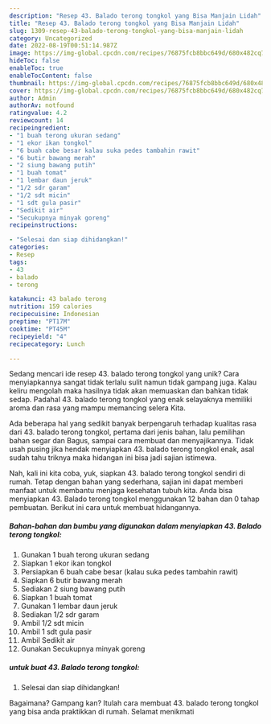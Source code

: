 ```yaml
---
description: "Resep 43. Balado terong tongkol yang Bisa Manjain Lidah"
title: "Resep 43. Balado terong tongkol yang Bisa Manjain Lidah"
slug: 1309-resep-43-balado-terong-tongkol-yang-bisa-manjain-lidah
category: Uncategorized
date: 2022-08-19T00:51:14.987Z
image: https://img-global.cpcdn.com/recipes/76875fcb8bbc649d/680x482cq70/43-balado-terong-tongkol-foto-resep-utama.jpg
hideToc: false
enableToc: true
enableTocContent: false
thumbnail: https://img-global.cpcdn.com/recipes/76875fcb8bbc649d/680x482cq70/43-balado-terong-tongkol-foto-resep-utama.jpg
cover: https://img-global.cpcdn.com/recipes/76875fcb8bbc649d/680x482cq70/43-balado-terong-tongkol-foto-resep-utama.jpg
author: Admin
authorAv: notfound
ratingvalue: 4.2
reviewcount: 14
recipeingredient:
- "1 buah terong ukuran sedang"
- "1 ekor ikan tongkol"
- "6 buah cabe besar kalau suka pedes tambahin rawit"
- "6 butir bawang merah"
- "2 siung bawang putih"
- "1 buah tomat"
- "1 lembar daun jeruk"
- "1/2 sdr garam"
- "1/2 sdt micin"
- "1 sdt gula pasir"
- "Sedikit air"
- "Secukupnya minyak goreng"
recipeinstructions:

- "Selesai dan siap dihidangkan!"
categories:
- Resep
tags:
- 43
- balado
- terong

katakunci: 43 balado terong 
nutrition: 159 calories
recipecuisine: Indonesian
preptime: "PT17M"
cooktime: "PT45M"
recipeyield: "4"
recipecategory: Lunch

---
```





Sedang mencari ide resep 43. balado terong tongkol yang unik? Cara menyiapkannya sangat tidak terlalu sulit namun tidak gampang juga. Kalau keliru mengolah maka hasilnya tidak akan memuaskan dan bahkan tidak sedap. Padahal 43. balado terong tongkol yang enak selayaknya memiliki aroma dan rasa yang mampu memancing selera Kita.





Ada beberapa hal yang sedikit banyak berpengaruh terhadap kualitas rasa dari 43. balado terong tongkol, pertama dari jenis bahan, lalu pemilihan bahan segar dan Bagus, sampai cara membuat dan menyajikannya. Tidak usah pusing jika hendak menyiapkan 43. balado terong tongkol enak,      asal sudah tahu triknya maka hidangan ini bisa jadi sajian istimewa.





















Nah, kali ini kita coba, yuk, siapkan 43. balado terong tongkol sendiri di rumah. Tetap dengan bahan yang sederhana, sajian ini dapat memberi manfaat untuk membantu menjaga kesehatan tubuh kita. Anda bisa menyiapkan 43. Balado terong tongkol menggunakan 12 bahan dan 0 tahap pembuatan. Berikut ini cara untuk membuat hidangannya.

<!--inarticleads1-->

##### Bahan-bahan dan bumbu yang digunakan dalam menyiapkan 43. Balado terong tongkol:

1. Gunakan 1 buah terong ukuran sedang
1. Siapkan 1 ekor ikan tongkol
1. Persiapkan 6 buah cabe besar (kalau suka pedes tambahin rawit)
1. Siapkan 6 butir bawang merah
1. Sediakan 2 siung bawang putih
1. Siapkan 1 buah tomat
1. Gunakan 1 lembar daun jeruk
1. Sediakan 1/2 sdr garam
1. Ambil 1/2 sdt micin
1. Ambil 1 sdt gula pasir
1. Ambil Sedikit air
1. Gunakan Secukupnya minyak goreng




<!--inarticleads2-->

#####  untuk buat 43. Balado terong tongkol:


1. Selesai dan siap dihidangkan!



Bagaimana? Gampang kan? Itulah cara membuat 43. balado terong tongkol yang bisa anda praktikkan di rumah. Selamat menikmati
